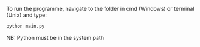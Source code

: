 To run the programme, navigate to the folder in cmd (Windows) or terminal (Unix) and
type:

```bash
python main.py
```

NB:
Python must be in the system path